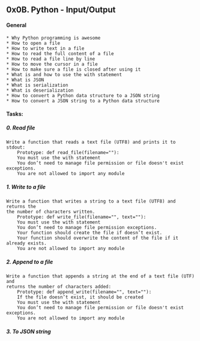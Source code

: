 ## 0x0B. Python - Input/Output
#### General
	* Why Python programming is awesome
	* How to open a file
	* How to write text in a file
	* How to read the full content of a file
	* How to read a file line by line
	* How to move the cursor in a file
	* How to make sure a file is closed after using it
	* What is and how to use the with statement
	* What is JSON
	* What is serialization
	* What is deserialization
	* How to convert a Python data structure to a JSON string
	* How to convert a JSON string to a Python data structure

#### Tasks:

##### 0. Read file
	Write a function that reads a text file (UTF8) and prints it to stdout:
		Prototype: def read_file(filename=""):
		You must use the with statement
		You don’t need to manage file permission or file doesn't exist exceptions.
		You are not allowed to import any module

##### 1. Write to a file
	Write a function that writes a string to a text file (UTF8) and returns the
	the number of characters written.
		Prototype: def write_file(filename="", text=""):
		You must use the with statement
		You don’t need to manage file permission exceptions.
		Your function should create the file if doesn’t exist.
		Your function should overwrite the content of the file if it already exists.
		You are not allowed to import any module

##### 2. Append to a file
	Write a function that appends a string at the end of a text file (UTF) and
	returns the number of characters added:
		Prototype: def append_write(filename="", text=""):
		If the file doesn’t exist, it should be created
		You must use the with statement
		You don’t need to manage file permission or file doesn't exist exceptions.
		You are not allowed to import any module

##### 3. To JSON string

